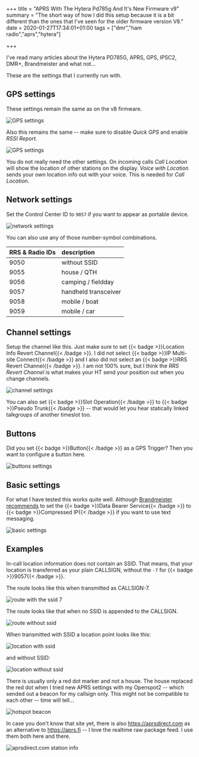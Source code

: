 +++
title = "APRS With The Hytera Pd785g And It's New Firmware v9"
summary = "The short way of how I did this setup because it is a bit different than the ones that I've seen for the older firmware version V8."
date = 2020-01-27T17:34:01+01:00
tags = ["dmr","ham radio","aprs","hytera"]

+++

I've read many articles about the Hytera PD785G, APRS, GPS, IPSC2, DMR+,
Brandmeister and what not...

These are the settings that I currently run with.

## GPS settings

These settings remain the same as on the v8 firmware.

![GPS settings](/images/post/2020/01/hyt_01_gps.png)

Also this remains the same -- make sure to disable *Quick GPS* and enable
*RSSI Report*.

![GPS settings](/images/post/2020/01/hyt_02_gps.png)

You do not really need the other settings. On incoming calls *Call Location*
will show the location of other stations on the display. *Voice with Location*
sends your own location info out with your voice. This is needed for
*Call Location*.

## Network settings

Set the Control Center ID to `9057` if you want to appear as portable device.

![network settings](/images/post/2020/01/hyt_03_network.png)

You can also use any of those number-symbol combinations.

| RRS & Radio IDs | description          |
| :---            | :---                 |
| 9050            | without SSID         |
| 9055            | house / QTH          |
| 9056            | camping / fieldday   |
| 9057            | handheld transceiver |
| 9058            | mobile / boat        |
| 9059            | mobile / car         |

## Channel settings

Setup the channel like this. Just make sure to set {{< badge >}}Location Info
Revert Channel{{< /badge >}}. I did not select {{< badge >}}IP Multi-site
Connect{{< /badge >}} and I also did not select an {{< badge >}}RRS Revert
Channel{{< /badge >}}. I am not 100% sure, but I think the *RRS Revert Channel*
is what makes your HT send your position out when you change channels.

![channel settings](/images/post/2020/01/hyt_04_channel.png)

You can also set {{< badge >}}Slot Operation{{< /badge >}} to {{< badge >}}Pseudo
Trunk{{< /badge >}} -- that would let you hear statically linked talkgroups of
another timeslot too.

## Buttons

Did you set {{< badge >}}Button{{< /badge >}} as a GPS Trigger? Then you want
to configure a button here.

![buttons settings](/images/post/2020/01/hyt_05_buttons.png)

## Basic settings

For what I have tested this works quite well. Although [Brandmeister
recommends][bm] to set the {{< badge >}}Data Bearer Service{{< /badge >}} to
{{< badge >}}Compressed IP{{< /badge >}} if you want to use text messaging.

[bm]: https://wiki.brandmeister.network/index.php/Hytera/Radios#Text_Messaging

![basic settings](/images/post/2020/01/hyt_06_basic.png)

## Examples

In-call location information does not contain an SSID. That means, that your
location is transferred as your plain CALLSIGN, without the `-7` for
{{< badge >}}9057{{< /badge >}}.

The route looks like this when transmitted as CALLSIGN-7.

![route with the ssid 7](/images/post/2020/01/hyt_08_aprs_route_9057.png)

The route looks like that when no SSID is appended to the CALLSIGN.

![route without ssid](/images/post/2020/01/hyt_07_aprs_route_9050.png)

When transmitted with SSID a location point looks like this:

![location with ssid](/images/post/2020/01/hyt_09_aprs_ssid_working.png)

and without SSID:

![location without ssid](/images/post/2020/01/hyt_10_aprs_ssid_notworking.png)

There is usually only a red dot marker and not a house. The house replaced
the red dot when I tried new APRS settings with my Openspot2 -- which sended
out a beacon for my callsign only. This might not be compatible to each other --
time will tell...

![hotspot beacon](/images/post/2020/01/hyt_11_aprs_ssid_hotspot.png)

In case you don't know that site yet, there is also <https://aprsdirect.com> as
an alternative to <https://aprs.fi> -- I love the realtime raw package feed.
I use them both here and there.

![aprsdirect.com station info](/images/post/2020/01/hyt_12_aprsdirect.png)
